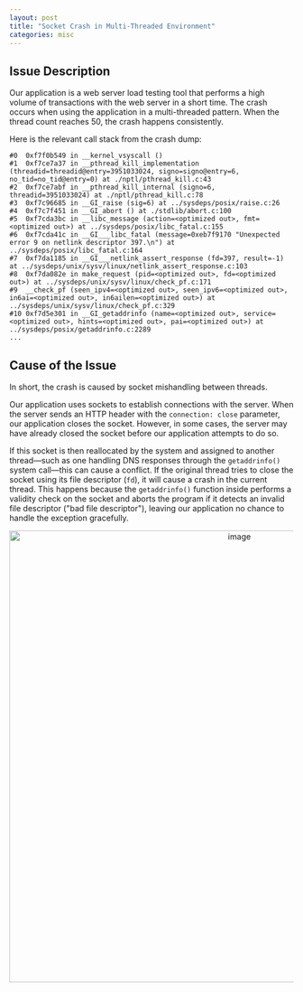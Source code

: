```yaml
---
layout: post
title: "Socket Crash in Multi-Threaded Environment"
categories: misc
---
```


## Issue Description

Our application is a web server load testing tool that performs a high volume of transactions with the web server in a short time. The crash occurs when using the application in a multi-threaded pattern. When the thread count reaches 50, the crash happens consistently.

Here is the relevant call stack from the crash dump:

```text
#0  0xf7f0b549 in __kernel_vsyscall ()
#1  0xf7ce7a37 in __pthread_kill_implementation (threadid=threadid@entry=3951033024, signo=signo@entry=6, no_tid=no_tid@entry=0) at ./nptl/pthread_kill.c:43
#2  0xf7ce7abf in __pthread_kill_internal (signo=6, threadid=3951033024) at ./nptl/pthread_kill.c:78
#3  0xf7c96685 in __GI_raise (sig=6) at ../sysdeps/posix/raise.c:26
#4  0xf7c7f451 in __GI_abort () at ./stdlib/abort.c:100
#5  0xf7cda3bc in __libc_message (action=<optimized out>, fmt=<optimized out>) at ../sysdeps/posix/libc_fatal.c:155
#6  0xf7cda41c in __GI___libc_fatal (message=0xeb7f9170 "Unexpected error 9 on netlink descriptor 397.\n") at ../sysdeps/posix/libc_fatal.c:164
#7  0xf7da1185 in __GI___netlink_assert_response (fd=397, result=-1) at ../sysdeps/unix/sysv/linux/netlink_assert_response.c:103
#8  0xf7da082e in make_request (pid=<optimized out>, fd=<optimized out>) at ../sysdeps/unix/sysv/linux/check_pf.c:171
#9  __check_pf (seen_ipv4=<optimized out>, seen_ipv6=<optimized out>, in6ai=<optimized out>, in6ailen=<optimized out>) at ../sysdeps/unix/sysv/linux/check_pf.c:329
#10 0xf7d5e301 in __GI_getaddrinfo (name=<optimized out>, service=<optimized out>, hints=<optimized out>, pai=<optimized out>) at ../sysdeps/posix/getaddrinfo.c:2289
...
```

## Cause of the Issue

In short, the crash is caused by socket mishandling between threads.

Our application uses sockets to establish connections with the server. When the server sends an HTTP header with the `connection: close` parameter, our application closes the socket. However, in some cases, the server may have already closed the socket before our application attempts to do so.

If this socket is then reallocated by the system and assigned to another thread—such as one handling DNS responses through the `getaddrinfo()` system call—this can cause a conflict. If the original thread tries to close the socket using its file descriptor (`fd`), it will cause a crash in the current thread. This happens because the `getaddrinfo()` function inside performs a validity check on the socket and aborts the program if it detects an invalid file descriptor ("bad file descriptor"), leaving our application no chance to handle the exception gracefully.

<center>
  <img src="/assets/socket-crash.png" alt="image" width="800" height="auto">
</center>
